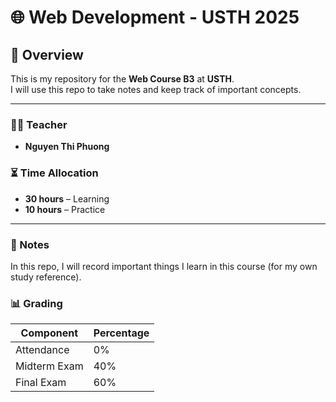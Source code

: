 # 🌐 Web Development - USTH 2025

## 📌 Overview  
This is my repository for the **Web Course B3** at **USTH**.  
I will use this repo to take notes and keep track of important concepts.  

---

### 👩‍🏫 Teacher  
- **Nguyen Thi Phuong**

### ⏳ Time Allocation  
- **30 hours** – Learning  
- **10 hours** – Practice  

---

### 📝 Notes  
In this repo, I will record important things I learn in this course (for my own study reference).  

### 📊 Grading

| Component       | Percentage |
|-----------------|------------|
| Attendance      | 0%        |
| Midterm Exam    | 40%        |
| Final Exam      | 60%        |
